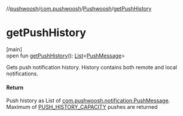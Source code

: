 //[pushwoosh](../../../index.md)/[com.pushwoosh](../index.md)/[Pushwoosh](index.md)/[getPushHistory](get-push-history.md)

# getPushHistory

[main]\
open fun [getPushHistory](get-push-history.md)(): [List](https://developer.android.com/reference/kotlin/java/util/List.html)&lt;[PushMessage](../../com.pushwoosh.notification/-push-message/index.md)&gt;

Gets push notification history. History contains both remote and local notifications.

#### Return

Push history as List of [com.pushwoosh.notification.PushMessage](../../com.pushwoosh.notification/-push-message/index.md). Maximum of [PUSH_HISTORY_CAPACITY](-p-u-s-h_-h-i-s-t-o-r-y_-c-a-p-a-c-i-t-y.md) pushes are returned

